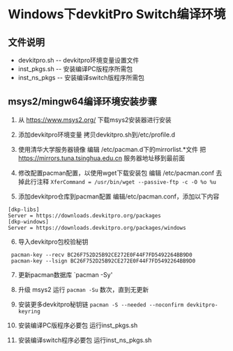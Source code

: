# Windows下devkitPro Switch编译环境

## 文件说明
- devkitpro.sh -- devkitpro环境变量设置文件
- inst_pkgs.sh -- 安装编译PC版程序所需包
- inst_ns_pkgs -- 安装编译switch版程序所需包

## msys2/mingw64编译环境安装步骤
1. 从 https://www.msys2.org/ 下载msys2安装器进行安装

2. 添加devkitpro环境变量
拷贝devkitpro.sh到/etc/profile.d

3. 使用清华大学服务器镜像
编辑 /etc/pacman.d下的mirrorlist.*文件
把 https://mirrors.tuna.tsinghua.edu.cn 服务器地址移到最前面

4. 修改配置pacman配置，以使用wget下载安装包
编辑 /etc/pacman.conf 去掉此行注释
`XferCommand = /usr/bin/wget --passive-ftp -c -O %o %u`

5. 添加devkitpro仓库到pacman配置
编辑/etc/pacman.conf，添加以下内容
```
[dkp-libs]
Server = https://downloads.devkitpro.org/packages
[dkp-windows]
Server = https://downloads.devkitpro.org/packages/windows
```

6. 导入devkitpro包校验秘钥
```
 pacman-key --recv BC26F752D25B92CE272E0F44F7FD5492264BB9D0
 pacman-key --lsign BC26F752D25B92CE272E0F44F7FD5492264BB9D0
```

7. 更新pacman数据库
`pacman -Sy'

8. 升级 msys2
运行 `pacman -Su` 数次，直到无更新

9. 安装更多devkitpro秘钥链
 `pacman -S --needed --noconfirm devkitpro-keyring`

10. 安装编译PC版程序必要包
运行inst_pkgs.sh

11. 安装编译switch程序必要包
运行inst_ns_pkgs.sh

